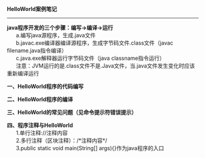 **HelloWorld案例笔记**  


----------


**java程序开发的三个步骤：编写->编译->运行**  
&nbsp;&nbsp;&nbsp;&nbsp;&nbsp;&nbsp;a.编写java源程序，生成.java文件  
&nbsp;&nbsp;&nbsp;&nbsp;&nbsp;&nbsp;b.javac.exe编译器编译源程序，生成字节码文件.class文件（javac filename.java指令编译）  
&nbsp;&nbsp;&nbsp;&nbsp;&nbsp;&nbsp;c.java.exe解释器运行字节码文件（java classname指令运行）  
&nbsp;&nbsp;&nbsp;&nbsp;&nbsp;&nbsp;注意：JVM运行的是.class文件不是.Java文件，当.java文件发生变化时应该重新编译运行  

**一、HelloWorld程序的代码编写**  
  
**二、HelloWorld程序的编译**  
  
**三、HelloWorld的常见问题（见命令提示符错误提示）**  

**四、程序注释与HelloWorld**  
&nbsp;&nbsp;&nbsp;&nbsp;&nbsp;&nbsp;1.单行注释://注释内容  
&nbsp;&nbsp;&nbsp;&nbsp;&nbsp;&nbsp;2.多行注释（区块注释）：/\*注释内容\*/  
&nbsp;&nbsp;&nbsp;&nbsp;&nbsp;&nbsp;3.public static void main(String[] args){}作为java程序的入口  
    



